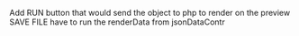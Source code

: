Add RUN button that would send the object to php to render on the preview
SAVE FILE have to run the renderData from jsonDataContr
